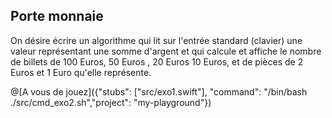 Porte monnaie
-------------

On désire écrire un algorithme qui lit sur l'entrée standard (clavier) une valeur représentant une somme d'argent et qui calcule et affiche le nombre de billets de 100 Euros, 50 Euros , 20 Euros  10 Euros, et de pièces de 2 Euros et 1 Euro qu'elle représente.



@[A vous de jouez]({"stubs": ["src/exo1.swift"], "command": "/bin/bash ./src/cmd_exo2.sh","project": "my-playground"})
<!--
let inp = Int(readLine()!)
var input = inp!

let b100 = input / 100
input = input - (b100 * 100)
let b50 = input / 50
input = input - (b50 * 50)
let b20 = input / 20
input = input - (b20 * 20)
let b10 = input / 10
input = input - (b10 * 10)
let p2 = input / 2
let p1 = input - (p2 * 2)


print ("\(b100) \(b50) \(b20) \(b10) \(p2) \(p1)")
-->